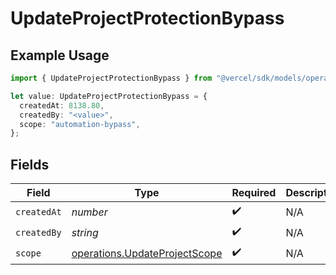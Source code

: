 # UpdateProjectProtectionBypass

## Example Usage

```typescript
import { UpdateProjectProtectionBypass } from "@vercel/sdk/models/operations/updateproject.js";

let value: UpdateProjectProtectionBypass = {
  createdAt: 8138.80,
  createdBy: "<value>",
  scope: "automation-bypass",
};
```

## Fields

| Field                                                                          | Type                                                                           | Required                                                                       | Description                                                                    |
| ------------------------------------------------------------------------------ | ------------------------------------------------------------------------------ | ------------------------------------------------------------------------------ | ------------------------------------------------------------------------------ |
| `createdAt`                                                                    | *number*                                                                       | :heavy_check_mark:                                                             | N/A                                                                            |
| `createdBy`                                                                    | *string*                                                                       | :heavy_check_mark:                                                             | N/A                                                                            |
| `scope`                                                                        | [operations.UpdateProjectScope](../../models/operations/updateprojectscope.md) | :heavy_check_mark:                                                             | N/A                                                                            |